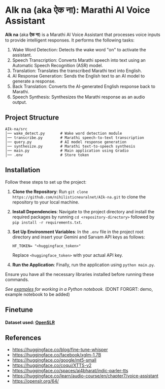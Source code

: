 # AIk na (aka ऐक ना): Marathi AI Voice Assistant


**AIk na** (aka **ऐक ना**) is a Marathi AI Voice Assistant that processes voice inputs to provide intelligent responses. It performs the following tasks:

1. Wake Word Detection: Detects the wake word "on" to activate the assistant.
2. Speech Transcription: Converts Marathi speech into text using an Automatic Speech Recognition (ASR) model.
3. Translation: Translates the transcribed Marathi text into English.
4. AI Response Generation: Sends the English text to an AI model to generate a response.
5. Back Translation: Converts the AI-generated English response back to Marathi.
6. Speech Synthesis: Synthesizes the Marathi response as an audio output.
   
## Project Structure

   ```plaintext
AIk-na/src
│── wake_detect.py       # Wake word detection module
│── transcribe.py        # Marathi speech-to-text transcription
│── query.py             # AI model response generation
│── synthesize.py        # Marathi text-to-speech synthesis
│── main.py              # Main application using Gradio
│── .env                 # Store token

```

## Installation

Follow these steps to set up the project:

1. **Clone the Repository**: Run `git clone https://github.com/nihilisticneuralnet/AIk-na.git` to clone the repository to your local machine.

2. **Install Dependencies**: Navigate to the project directory and install the required packages by running `cd <repository-directory>` followed by `pip install -r requirements.txt`. 

3. **Set Up Environment Variables**: In the `.env` file in the project root directory and insert your Gemini and Sarvam API keys as follows:
   ```plaintext
   HF_TOKEN= "<huggingface_token>"
   ```
   Replace `<huggingface_token>` with your actual API key.

4. **Run the Application**: Finally, run the application using `python main.py`.

Ensure you have all the necessary libraries installed before running these commands.

*See [examples](https://github.com/nihilisticneuralnet/Manya/tree/main/examples,,) for working in a Python notebook.* (DONT FORGRT: demo, example notebook to be added)



## Finetune

#### Dataset used: [OpenSLR](https://openslr.org/64/)


## References

- https://huggingface.co/blog/fine-tune-whisper
- https://huggingface.co/facebook/xglm-1.7B
- https://huggingface.co/google/mt5-small
- https://huggingface.co/coqui/XTTS-v2
- https://huggingface.co/spaces/ai4bharat/indic-parler-tts
- https://huggingface.co/learn/audio-course/en/chapter7/voice-assistant
- https://openslr.org/64/
